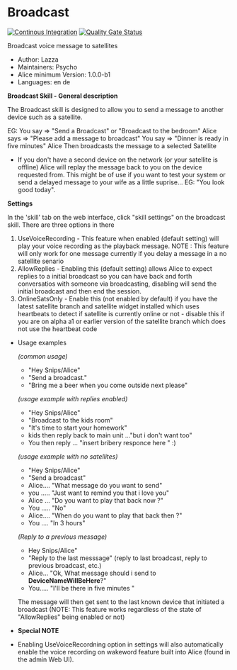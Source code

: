 # Broadcast

[![Continous Integration](https://gitlab.com/project-alice-assistant/skills/skill_Broadcast/badges/master/pipeline.svg)](https://gitlab.com/project-alice-assistant/skills/skill_Broadcast/pipelines/latest) [![Quality Gate Status](https://sonarcloud.io/api/project_badges/measure?project=project-alice-assistant_skill_Broadcast&metric=alert_status)](https://sonarcloud.io/dashboard?id=project-alice-assistant_skill_Broadcast)

Broadcast voice message to satellites

- Author: Lazza
- Maintainers: Psycho
- Alice minimum Version: 1.0.0-b1
- Languages:
    en
    de
    
**Broadcast Skill - General description**

The Broadcast skill is designed to allow you to send a message to another device such as a satellite.

 EG: You say => "Send a Broadcast" or "Broadcast to the bedroom"
    Alice says => "Please add a message to broadcast"
    You say => "Dinner is ready in five minutes"
    Alice Then broadcasts the message to a selected Satellite 
    
- If you don't have a second device on the network (or your satellite is offline)  Alice will replay the message back
    to you on the device requested from. This might be of use if you want to test your system or send a delayed 
    message to your wife as a little suprise... EG: "You look good today".
    
**Settings**

In the 'skill' tab on the web interface, click "skill settings" on the broadcast skill. There are three options in there

1. UseVoiceRecording - This feature when enabled (default setting) will play your voice recording as the playback message.
                        NOTE : This feature will only work for one message currently if you delay a message in a no satellite senario
2. AllowReplies - Enabling this (default setting) allows Alice to expect replies to a initial broadcast so you can have back and forth 
                    conversatios with someone via broadcasting, disabling will send the initial broadcast and then
                     end the session.
3. OnlineSatsOnly - Enable this (not enabled by default) if you have the latest satellite branch and satellite widget installed
                    which uses heartbeats to detect if satellite is currently online or not
                    - disable this if you are on alpha a1 or earlier version of the satellite branch which
                     does not use the heartbeat code
- Usage examples
    
    *(common usage)*
    - "Hey Snips/Alice"
    - "Send a broadcast."
    - "Bring me a beer when you come outside next please"

    *(usage example with replies enabled)*
    - "Hey Snips/Alice"
    - "Broadcast to the kids room"
    - "It's time to start your homework"
    - kids then reply back to main unit ..."but i don't want too"
    - You then reply ... "insert bribery responce here " :)
    
    *(usage example with no satellites)*
    - "Hey Snips/Alice"
    - "Send a broadcast"
    - Alice.... "What message do you want to send"
    - you ..... "Just want to remind you that i love you"
    - Alice ... "Do you want to play that back now ?"
    - You ..... "No"
    - Alice.... "When do you want to play that back then ?"
    - You  .... "In 3 hours"
    
    *(Reply to a previous message)*
    - Hey Snips/Alice"
    - "Reply to the last messsage" (reply to last broadcast, reply to previous broadcast, etc.) 
    - Alice... "Ok, What message should i send to **DeviceNameWillBeHere**?"
    - You..... "I'll be there in five minutes "
    
    The message will then get sent to the last known device that initiated a broadcast
    (NOTE: This feature works regardless of the state of "AllowReplies" being enabled or not) 
    
       
- **Special NOTE**

- Enabling UseVoiceRecordning option in settings will also automatically enable 
    the voice recording on wakeword feature built into Alice (found in the admin Web UI).

